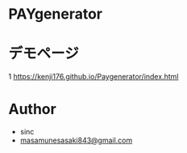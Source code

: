 # PAYgenerator
 

 
# デモページ
1
https://kenji176.github.io/Paygenerator/index.html

 


 
# Author
 
* sinc
* masamunesasaki843@gmail.com
 
